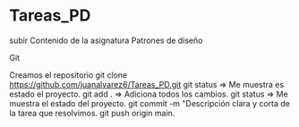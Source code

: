 # Tareas_PD
subir Contenido de la asignatura Patrones de diseño

Git

Creamos el repositorio
git clone https://github.com/juanalvarez6/Tareas_PD.git
git status => Me muestra es estado el proyecto.
git add . => Adiciona todos los cambios.
git status => Me muestra el estado del proyecto.
git commit -m "Descripción clara y corta de la tarea que resolvimos.
git push origin main.
